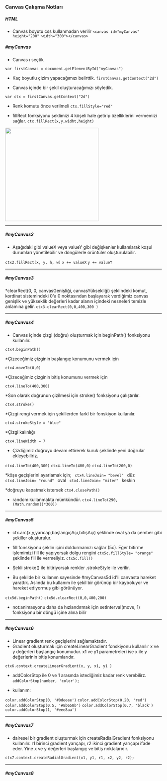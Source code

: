 ### Canvas Çalışma Notları

##### HTML
* Canvas boyutu css kullanmadan verilir
```<canvas id="myCanvas" height="200" width="300"></canvas>```

##### #myCanvas
* Canvas ı seçtik

```var firstCanvas = document.getElementById("myCanvas")``` 

* Kaç boyutlu çizim yapacağımızı belirttik.
```firstCanvas.getContext("2d")```  

* Canvas içinde bir şekil oluşturacağımızı söyledik.

``` var ctx = firstCanvas.getContext("2d") ```

* Renk komutu önce verilmeli 
```ctx.fillStyle="red"```

* fillRect fonksiyonu şeklimizi 4 köşeli hale getirip özelliklerini vermemizi sağlar.
```ctx.fillRect(x,y,widht,height)```
<img src="/images/images1.png" alt="" width="300" height="300">

***

##### #myCanvas2
* Aşağıdaki gibi valueX veya valueY gibi değişkenler kullanılarak koşul durumları yönetilebilir ve döngülerle örüntüler oluşturulabilir.

```ctx2.fillRect(x, y, h, w)```
       ```x += valueX```
        ```y += valueY```

        
***

##### #myCanvas3
*clearRect(0, 0, canvasGenişliği, canvasYüksekliği) şeklindeki komut, kordinat sistemindeki 0'a 0 noktasından başlayarak verdiğimiz canvas genişlik ve yükseklik değerleri kadar alanın içindeki nesneleri temizle anlamına gelir.
```ctx3.clearRect(0,0,400,300 )```

***

##### #myCanvas4

* Canvas içinde çizgi (doğru) oluşturmak için beginPath() fonksiyonu kullanılır.

```ctx4.beginPath()```

*Çizeceğimiz çizginin başlangıç konumunu vermek için

```ctx4.moveTo(0,0)``` 

*Çizeceğimiz çizginin bitiş konumunu vermek için

 ```ctx4.lineTo(400,300)```

*Son olarak doğrunun çizilmesi için stroke() fonksiyonu çalıştırılır.

```ctx4.stroke()```

*Çizgi rengi vermek için şekillerden farkl bir fonskiyon kullanılır.

```ctx4.strokeStyle = "blue"```
 
*Çizgi kalınlığı

```ctx4.lineWidth = 7```

* Çizdiğimiz doğruyu devam ettirerek kuruk şeklinde yeni doğrular ekleyebiliriz.

```ctx4.lineTo(400,300)```
```ctx4.lineTo(400,0)```
```ctx4.lineTo(200,0) ```

*köşe geçişlerini ayarlamak için;
```  ctx4.lineJoin= "bevel"  ``` düz
```  ctx4.lineJoin= "round"  ``` oval
```  ctx4.lineJoin= "miter"  ``` keskin

*doğruyu kapatmak istersek
```ctx4.closePath()```

* random kullanmakta mümkündür.
```ctx4.lineTo(290,(Math.random()*300))```

***

##### #myCanvas5

- ctx.arc(x,y,yarıcap,başlangıçAçı,bitişAçı) şeklinde oval ya da çember gibi şekiller oluşturulur.

- fill fonskiyonu şeklin içini doldurmamızı sağlar (5c). Eğer bitirme işlemimizi fill ile yapıyorsak dolgu rengini `ctx5c.fillStyle= "orange"` şeklinde fill ile vermeliyiz. ```ctx5c.fill()```

* Şekli stroke() ile bitiriyorsak renkler .strokeStyle ile verilir.

* Bu şekilde bir kullanım sayesinde #myCanvas5d id'li canvasta hareket yarattık. Aslında bu kullanım ile şekil bir görünüp bir kayboluyor ve hareket ediyormuş gibi görünüyor.

```ctx5d.beginPath()```
```ctx5d.clearRect(0,0,400,200)```

* not:animasyonu daha da hızlandırmak için  setInterval(move, 1) fonksiyonu bir döngü içine alına bilir

***

##### #myCanvas6
- Linear gradient renk geçişlerini sağlamaktadır.
- Gradient oluşturmak için createLinearGradient fonskiyonu kullanılır x ve y değerleri başlangıç konumudur. x1 ve y1 parametreleri ise x ile y değerlerinin bitiş konumlarıdır.

```ctx6.context.createLinearGradient(x, y, x1, y1 )```

- addColorStop ile 0 ve 1 arasında istediğimiz kadar renk verebilirz.
```addColorStop(number, 'color');```

* kullanım:
  
`color.addColorStop(0, '#8deeee')`
`color.addColorStop(0.20, 'red')`
`color.addColorStop(0.5, '#8b658b')`
`color.addColorStop(0.7, 'black')`
`color.addColorStop(1, '#eee8aa')`

***

##### #myCanvas7
- dairesel bir gradient oluşturmak için createRadialGradient fonksiyonu kullanılır. r1 birinci gradient yarıçapı, r2 ikinci gradient yarıçapı ifade eder. Yine x ve y değerleri başlangıç ve bitiş noktalarıdır.

```ctx7.context.createRadialGradient(x1, y1, r1, x2, y2, r2);```

***

##### #myCanvas8
